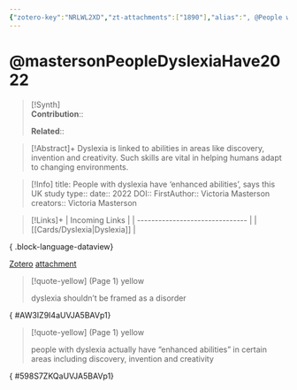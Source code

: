 ```yaml
---
{"zotero-key":"NRLWL2XD","zt-attachments":["1890"],"alias":", @People with dyslexia have ‘enhanced abilities’, says this UK study","keywords":["disorder","dyslexia","genetics"],"FirstAuthor":"[[ Victoria Masterson]]","tags":["source/article"],"dg-publish":true,"permalink":"/sources/articles/masterson-people-dyslexia-have2022/","dgPassFrontmatter":true}
---
```


# @mastersonPeopleDyslexiaHave2022

>[!Synth]  
>**Contribution**::  
>  
>**Related**:: 
>  

> [!Abstract]+
> Dyslexia is linked to abilities in areas like discovery, invention and creativity. Such skills are vital in helping humans adapt to changing environments.

> [!Info]
> title: People with dyslexia have ‘enhanced abilities’, says this UK study
> type:: 
> date:: 2022
> DOI:: 
> FirstAuthor:: Victoria Masterson
> creators:: Victoria Masterson

> [!Links]+
>  | Incoming Links                  |
> | ------------------------------- |
> | [[Cards/Dyslexia\|Dyslexia]] |
> 
{ .block-language-dataview}


[Zotero](zotero://select/library/items/NRLWL2XD) [attachment](<file:///Users/nathanmaxwell/Library/Mobile%20Documents/iCloud~md~obsidian/Documents/Zettelkasten/Extras/People%20with%20dyslexia%20have%20%E2%80%98enhanced%20abilities%E2%80%99,%20says%20this%20UK%20study.pdf>)

> [!quote-yellow] (Page 1) yellow
> 
> dyslexia shouldn’t be framed as a disorder
>
{ #AW3IZ9I4aUVJA5BAVp1}


> [!quote-yellow] (Page 1) yellow
> 
> people with dyslexia actually have “enhanced abilities” in certain areas including discovery, invention and creativity
>
{ #598S7ZKQaUVJA5BAVp1}

